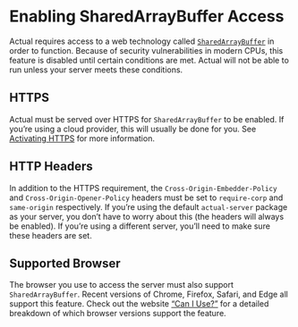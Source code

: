 # Enabling SharedArrayBuffer Access

Actual requires access to a web technology called [`SharedArrayBuffer`](https://developer.mozilla.org/en-US/docs/Web/JavaScript/Reference/Global_Objects/SharedArrayBuffer) in order to function. Because of security vulnerabilities in modern CPUs, this feature is disabled until certain conditions are met. Actual will not be able to run unless your server meets these conditions.

## HTTPS

Actual must be served over HTTPS for `SharedArrayBuffer` to be enabled. If you’re using a cloud provider, this will usually be done for you. See [Activating HTTPS](../config/https.md) for more information.

## HTTP Headers

In addition to the HTTPS requirement, the `Cross-Origin-Embedder-Policy` and `Cross-Origin-Opener-Policy` headers must be set to `require-corp` and `same-origin` respectively. If you’re using the default `actual-server` package as your server, you don’t have to worry about this (the headers will always be enabled). If you’re using a different server, you’ll need to make sure these headers are set.

## Supported Browser

The browser you use to access the server must also support `SharedArrayBuffer`. Recent versions of Chrome, Firefox, Safari, and Edge all support this feature. Check out the website [“Can I Use?”](https://caniuse.com/sharedarraybuffer) for a detailed breakdown of which browser versions support the feature.
